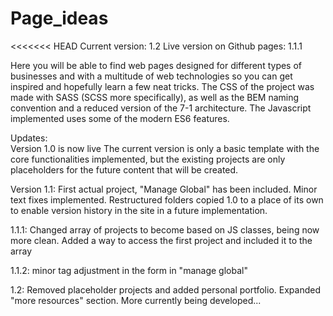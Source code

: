 # Page_ideas

<<<<<<< HEAD
Current version: 1.2
Live version on Github pages: 1.1.1

Here you will be able to find web pages designed for different types of businesses and with a multitude of web technologies so you can get inspired and hopefully learn a few neat tricks.
The CSS of the project was made with SASS (SCSS more specifically), as well as the BEM naming convention and a reduced version of the 7-1 architecture. The Javascript implemented uses some of the modern ES6 features.

Updates:  
Version 1.0 is now live
The current version is only a basic template with the core functionalities implemented, but the existing projects are only placeholders for the future content that will be created.

Version 1.1: First actual project, "Manage Global" has been included. Minor text fixes implemented. Restructured folders copied 1.0 to a place of its own to enable version history in the site in a future implementation.

1.1.1: Changed array of projects to become based on JS classes, being now more clean. Added a way to access the first project and included it to the array

1.1.2: minor tag adjustment in the form in "manage global"

1.2: Removed placeholder projects and added personal portfolio. Expanded "more resources" section.
More currently being developed...
